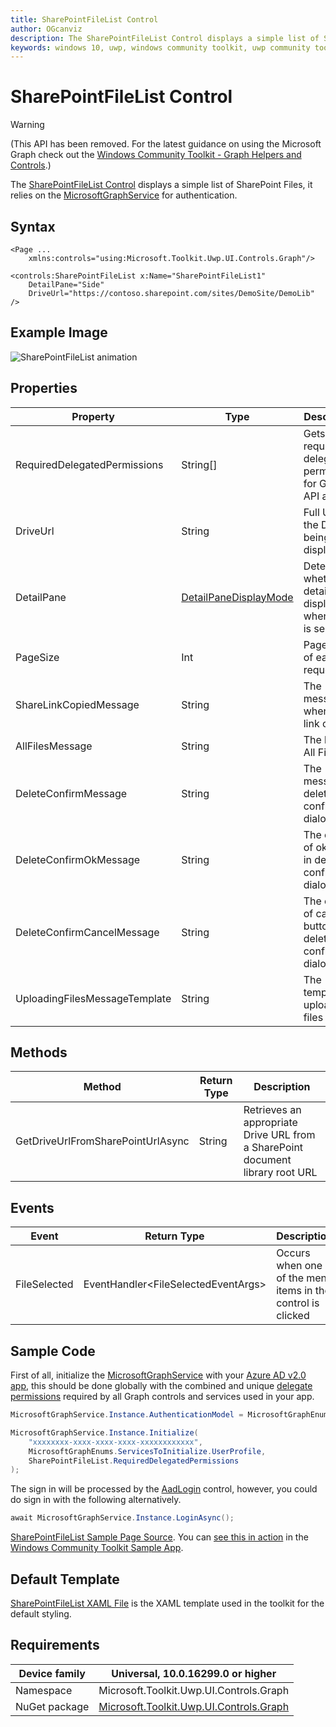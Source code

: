 ```yaml
---
title: SharePointFileList Control
author: OGcanviz
description: The SharePointFileList Control displays a simple list of SharePoint Files (outdated docs).
keywords: windows 10, uwp, windows community toolkit, uwp community toolkit, uwp toolkit, SharePointFileList Control
---
```


# SharePointFileList Control

> [!WARNING]
> (This API has been removed. For the latest guidance on using the Microsoft Graph check out the [Windows Community Toolkit - Graph Helpers and Controls](../../graph/overview.md).)

The [SharePointFileList Control](/dotnet/api/microsoft.toolkit.uwp.ui.controls.graph.sharepointfilelist) displays a simple list of SharePoint Files, it relies on the [MicrosoftGraphService](../../services/MicrosoftGraph.md) for authentication.

## Syntax

```xaml
<Page ...
    xmlns:controls="using:Microsoft.Toolkit.Uwp.UI.Controls.Graph"/>

<controls:SharePointFileList x:Name="SharePointFileList1"
    DetailPane="Side"
    DriveUrl="https://contoso.sharepoint.com/sites/DemoSite/DemoLib" />
```

## Example Image

![SharePointFileList animation](../../resources/images/Graph/SharePointFileList.png)

## Properties

| Property | Type | Description |
| -- | -- | -- |
| RequiredDelegatedPermissions | String[] | Gets required delegated permissions for Graph API access |
| DriveUrl | String | Full URL of the Drive being displayed |
| DetailPane | [DetailPaneDisplayMode](https://github.com/windows-toolkit/WindowsCommunityToolkit/blob/rel/7.0.0/Microsoft.Toolkit.Uwp.UI.Controls.Graph/SharePointFileList/DetailPaneDisplayMode.cs) | Determines whether file details are displayed, when a file is selected |
| PageSize | Int | Page size of each request |
| ShareLinkCopiedMessage | String | The message when share link copied |
| AllFilesMessage | String | The label of All Files |
| DeleteConfirmMessage | String | The message of delete confirm dialog |
| DeleteConfirmOkMessage | String | The caption of ok button in delete confirm dialog |
| DeleteConfirmCancelMessage | String | The caption of cancel button in delete confirm dialog |
| UploadingFilesMessageTemplate | String | The template of uploading files |

## Methods

| Method | Return Type | Description |
| -- | -- | -- |
| GetDriveUrlFromSharePointUrlAsync | String | Retrieves an appropriate Drive URL from a SharePoint document library root URL |

## Events

| Event | Return Type | Description |
| -- | -- | -- |
| FileSelected | EventHandler&lt;FileSelectedEventArgs&gt; | Occurs when one of the menu items in the control is clicked |

## Sample Code

First of all, initialize the [MicrosoftGraphService](../../services/MicrosoftGraph.md) with your [Azure AD v2.0 app](/azure/active-directory/develop/active-directory-v2-app-registration), this should be done globally with the combined and unique [delegate permissions](/azure/active-directory/develop/active-directory-v2-scopes) required by all Graph controls and services used in your app.

```csharp
MicrosoftGraphService.Instance.AuthenticationModel = MicrosoftGraphEnums.AuthenticationModel.V2;

MicrosoftGraphService.Instance.Initialize(
    "xxxxxxxx-xxxx-xxxx-xxxx-xxxxxxxxxxxx",
    MicrosoftGraphEnums.ServicesToInitialize.UserProfile,
    SharePointFileList.RequiredDelegatedPermissions
);
```

The sign in will be processed by the [AadLogin](AadLogin.md) control, however, you could do sign in with the following alternatively.

```csharp
await MicrosoftGraphService.Instance.LoginAsync();
```

[SharePointFileList Sample Page Source](https://github.com/windows-toolkit/WindowsCommunityToolkit/tree/rel/7.0.0/Microsoft.Toolkit.Uwp.SampleApp/SamplePages/SharePointFileList). You can [see this in action](uwpct://Controls?sample=SharePointFileList) in the [Windows Community Toolkit Sample App](https://aka.ms/windowstoolkitapp).

## Default Template

[SharePointFileList XAML File](https://github.com/windows-toolkit/WindowsCommunityToolkit/blob/rel/7.0.0/Microsoft.Toolkit.Uwp.UI.Controls.Graph/SharePointFileList/SharePointFileList.xaml) is the XAML template used in the toolkit for the default styling.

## Requirements

| Device family | Universal, 10.0.16299.0 or higher |
| -- | -- |
| Namespace | Microsoft.Toolkit.Uwp.UI.Controls.Graph |
| NuGet package | [Microsoft.Toolkit.Uwp.UI.Controls.Graph](https://www.nuget.org/packages/Microsoft.Toolkit.Uwp.UI.Controls.Graph/) |
